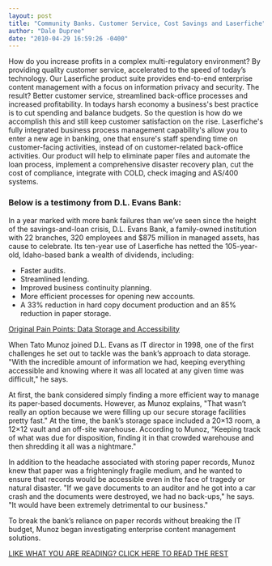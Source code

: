 ```yaml
---
layout: post
title: "Community Banks. Customer Service, Cost Savings and Laserfiche"
author: "Dale Dupree"
date: "2010-04-29 16:59:26 -0400"
---
```


How do you increase profits in a complex multi-regulatory environment? By providing quality customer service, accelerated to the speed of today’s technology. Our Laserfiche product suite provides end-to-end enterprise content management with a focus on information privacy and security. The result? Better customer service, streamlined back-office processes and increased profitability. In todays harsh economy a business's best practice is to cut spending and balance budgets. So the question is how do we accomplish this and still keep customer satisfaction on the rise. Laserfiche's fully integrated business process management capability's allow you to enter a new age in banking, one that ensure's staff spending time on customer-facing activities, instead of on customer-related back-office activities. Our product will help to eliminate paper files and automate the loan process, implement a comprehensive disaster recovery plan, cut the cost of compliance, integrate with COLD, check imaging and AS/400 systems.

### Below is a testimony from D.L. Evans Bank:

In a year marked with more bank failures than we’ve seen since the height of the savings-and-loan crisis, D.L. Evans Bank, a family-owned institution with 22 branches, 320 employees and $875 million in managed assets, has cause to celebrate. Its ten-year use of Laserfiche has netted the 105-year-old, Idaho-based bank a wealth of dividends, including:

* Faster audits.
* Streamlined lending.
* Improved business continuity planning.
* More efficient processes for opening new accounts.
* A 33% reduction in hard copy document production and an 85% reduction in paper storage.

<u>Original Pain Points: Data Storage and Accessibility</u>

When Tato Munoz joined D.L. Evans as IT director in 1998, one of the first challenges he set out to tackle was the bank’s approach to data storage. "With the incredible amount of information we had, keeping everything accessible and knowing where it was all located at any given time was difficult," he says.

At first, the bank considered simply finding a more efficient way to manage its paper-based documents. However, as Munoz explains, "That wasn’t really an option because we were filling up our secure storage facilities pretty fast." At the time, the bank’s storage space included a 20×13 room, a 12×12 vault and an off-site warehouse. According to Munoz, “Keeping track of what was due for disposition, finding it in that crowded warehouse and then shredding it all was a nightmare."

In addition to the headache associated with storing paper records, Munoz knew that paper was a frighteningly fragile medium, and he wanted to ensure that records would be accessible even in the face of tragedy or natural disaster. "If we gave documents to an auditor and he got into a car crash and the documents were destroyed, we had no back-ups," he says. "It would have been extremely detrimental to our business."

To break the bank’s reliance on paper records without breaking the IT budget, Munoz began investigating enterprise content management solutions.

[LIKE WHAT YOU ARE READING? CLICK HERE TO READ THE REST](http://www.laserfiche.com/news/archives/2009/12/22/banking-on-success/)

